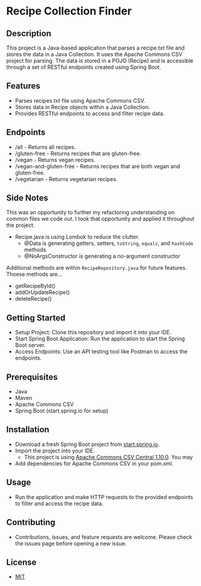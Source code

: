 # Recipe Collection Finder

## Description
This project is a Java-based application that parses a recipe.txt file and stores the data in a Java Collection. It uses the Apache Commons CSV project for parsing. The data is stored in a POJO (Recipe) and is accessible through a set of RESTful endpoints created using Spring Boot.

## Features
- Parses recipes.txt file using Apache Commons CSV.
- Stores data in Recipe objects within a Java Collection.
- Provides RESTful endpoints to access and filter recipe data.

## Endpoints
- /all - Returns all recipes.
- /gluten-free - Returns recipes that are gluten-free.
- /vegan - Returns vegan recipes.
- /vegan-and-gluten-free - Returns recipes that are both vegan and gluten-free.
- /vegetarian - Returns vegetarian recipes.

## Side Notes
This was an opportunity to further my refactoring understanding on common files we code out. I took that opportunity and applied it throughout the project. 

- Recipe.java is using Lombok to reduce the clutter.
  - @Data is generating getters, setters, `toString`, `equals`, and `hashCode` methods
  - @NoArgsConstructor is generating a no-argument constructor 

Additional methods are within `RecipeRepository.java` for future features. Thoese methods are...
- getRecipeById()
- addOrUpdateRecipe()
- deleteRecipe()

## Getting Started
- Setup Project: Clone this repository and import it into your IDE.
- Start Spring Boot Application: Run the application to start the Spring Boot server.
- Access Endpoints: Use an API testing tool like Postman to access the endpoints.

## Prerequisites
- Java
- Maven
- Apache Commons CSV
- Spring Boot (start.spring.io for setup)

## Installation
- Download a fresh Spring Boot project from [start.spring.io](https://start.spring.io/).
- Import the project into your IDE.
  - This project is using [Apache Commons CSV Central 1.10.0](https://mvnrepository.com/artifact/org.apache.commons/commons-csv/1.10.0). You may  
- Add dependencies for Apache Commons CSV in your pom.xml.

## Usage
- Run the application and make HTTP requests to the provided endpoints to filter and access the recipe data.

## Contributing
- Contributions, issues, and feature requests are welcome. Please check the issues page before opening a new issue.

## License
- [MIT]()